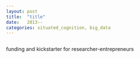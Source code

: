 ```yaml
---
layout: post
title:  "title"
date:   2013--
categories: situated_cognition, big_data
---
```


![]()

funding and kickstarter for researcher-entrepreneurs

